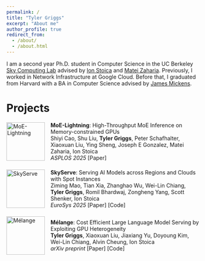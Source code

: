 ```yaml
---
permalink: /
title: "Tyler Griggs"
excerpt: "About me"
author_profile: true
redirect_from: 
  - /about/
  - /about.html
---
```


I am a second year Ph.D. student in Computer Science in the UC Berkeley [Sky Computing Lab](https://sky.cs.berkeley.edu/) advised by [Ion Stoica](http://people.eecs.berkeley.edu/~istoica/) and [Matei Zaharia](https://people.eecs.berkeley.edu/~matei/). Previously, I worked in Network Infrastructure at Google Cloud. Before that, I graduated from Harvard with a BA in Computer Science advised by [James Mickens](https://mickens.seas.harvard.edu/).

Projects
======

<!-- {% include projects.md %} -->

<div style="display: flex; align-items: center; margin-bottom: 1.5em;">
  <img src="{{ base_path }}/images/moe-lightning-thumbnail.png" alt="MoE-Lightning" style="width: 100px; height: auto; margin-right: 15px;">
  <div>
    <strong>MoE-Lightning</strong>: High-Throughput MoE Inference on Memory-constrained GPUs<br>
    Shiyi Cao, Shu Liu, <strong>Tyler Griggs</strong>, Peter Schafhalter, Xiaoxuan Liu, Ying Sheng, Joseph E Gonzalez, Matei Zaharia, Ion Stoica<br>
    <span style="font-style:italic">ASPLOS 2025</span> 
    [<a style="text-decoration:none" href="https://arxiv.org/abs/2411.11217" target="_blank">Paper</a>]
  </div>
</div>

<div style="display: flex; align-items: center; margin-bottom: 1.5em;">
  <img src="{{ base_path }}/images/sky-serve-thumbnail.png" alt="SkyServe" style="width: 100px; height: auto; margin-right: 15px;">
  <div>
    <strong>SkyServe</strong>: Serving AI Models across Regions and Clouds with Spot Instances<br>
    Ziming Mao, Tian Xia, Zhanghao Wu, Wei-Lin Chiang, <strong>Tyler Griggs</strong>, Romil Bhardwaj, Zongheng Yang, Scott Shenker, Ion Stoica<br>
    <span style="font-style:italic">EuroSys 2025</span> 
    [<a style="text-decoration:none" href="https://arxiv.org/pdf/2411.01438" target="_blank">Paper</a>]
    [<a style="text-decoration:none" href="https://github.com/skypilot-org/skypilot" target="_blank">Code</a>]
  </div>
</div>

<div style="display: flex; align-items: center; margin-bottom: 1.5em;">
  <img src="{{ base_path }}/images/melange-thumbnail.png" alt="Mélange" style="width: 100px; height: auto; margin-right: 15px;">
  <div>
    <strong>Mélange</strong>: Cost Efficient Large Language Model Serving by Exploiting GPU Heterogeneity<br>
    <strong>Tyler Griggs</strong>, Xiaoxuan Liu, Jiaxiang Yu, Doyoung Kim, Wei-Lin Chiang, Alvin Cheung, Ion Stoica<br>
    <span style="font-style:italic">arXiv preprint</span> 
    [<a style="text-decoration:none" href="https://arxiv.org/abs/2404.14527" target="_blank">Paper</a>] 
    [<a style="text-decoration:none" href="https://github.com/tyler-griggs/melange-release" target="_blank">Code</a>]
  </div>
</div>


<!-- *MoE-Lightning*: High-Throughput MoE Inference on Memory-constrained GPUs\
Shiyi Cao, Shu Liu, **Tyler Griggs**, Peter Schafhalter, Xiaoxuan Liu, Ying Sheng, Joseph E Gonzalez, Matei Zaharia, Ion Stoica\
<span style="font-style:italic">ASPLOS 2025</span> [<a style="text-decoration:none" href="https://arxiv.org/abs/2411.11217" target="_blank">Paper</a>] -->


<!-- *SkyServe*: Serving AI Models across Regions and Clouds with Spot Instances\
Ziming Mao, Tian Xia, Zhanghao Wu, Wei-Lin Chiang, **Tyler Griggs**, Romil Bhardwaj, Zongheng Yang, Scott Shenker, Ion Stoica\
<span style="font-style:italic">arXiv preprint</span> [<a style="text-decoration:none" href="https://arxiv.org/pdf/2411.01438" target="_blank">Paper</a>]

*Mélange*: Cost Efficient Large Language Model Serving by Exploiting GPU Heterogeneity\
**Tyler Griggs**, Xiaoxuan Liu, Jiaxiang Yu, Doyoung Kim, Wei-Lin Chiang, Alvin Cheung, Ion Stoica\
<span style="font-style:italic">arXiv preprint</span> [<a style="text-decoration:none" href="https://arxiv.org/abs/2404.14527" target="_blank">Paper</a>] [<a style="text-decoration:none" href="https://github.com/tyler-griggs/melange-release" target="_blank">Code</a>] -->







<!-- Site-wide configuration
------
The main configuration file for the site is in the base directory in [_config.yml](https://github.com/academicpages/academicpages.github.io/blob/master/_config.yml), which defines the content in the sidebars and other site-wide features. You will need to replace the default variables with ones about yourself and your site's github repository. The configuration file for the top menu is in [_data/navigation.yml](https://github.com/academicpages/academicpages.github.io/blob/master/_data/navigation.yml). For example, if you don't have a portfolio or blog posts, you can remove those items from that navigation.yml file to remove them from the header. 

Create content & metadata
------
For site content, there is one markdown file for each type of content, which are stored in directories like _publications, _talks, _posts, _teaching, or _pages. For example, each talk is a markdown file in the [_talks directory](https://github.com/academicpages/academicpages.github.io/tree/master/_talks). At the top of each markdown file is structured data in YAML about the talk, which the theme will parse to do lots of cool stuff. The same structured data about a talk is used to generate the list of talks on the [Talks page](https://academicpages.github.io/talks), each [individual page](https://academicpages.github.io/talks/2012-03-01-talk-1) for specific talks, the talks section for the [CV page](https://academicpages.github.io/cv), and the [map of places you've given a talk](https://academicpages.github.io/talkmap.html) (if you run this [python file](https://github.com/academicpages/academicpages.github.io/blob/master/talkmap.py) or [Jupyter notebook](https://github.com/academicpages/academicpages.github.io/blob/master/talkmap.ipynb), which creates the HTML for the map based on the contents of the _talks directory).

**Markdown generator**

I have also created [a set of Jupyter notebooks](https://github.com/academicpages/academicpages.github.io/tree/master/markdown_generator
) that converts a CSV containing structured data about talks or presentations into individual markdown files that will be properly formatted for the academicpages template. The sample CSVs in that directory are the ones I used to create my own personal website at stuartgeiger.com. My usual workflow is that I keep a spreadsheet of my publications and talks, then run the code in these notebooks to generate the markdown files, then commit and push them to the GitHub repository.

How to edit your site's GitHub repository
------
Many people use a git client to create files on their local computer and then push them to GitHub's servers. If you are not familiar with git, you can directly edit these configuration and markdown files directly in the github.com interface. Navigate to a file (like [this one](https://github.com/academicpages/academicpages.github.io/blob/master/_talks/2012-03-01-talk-1.md) and click the pencil icon in the top right of the content preview (to the right of the "Raw | Blame | History" buttons). You can delete a file by clicking the trashcan icon to the right of the pencil icon. You can also create new files or upload files by navigating to a directory and clicking the "Create new file" or "Upload files" buttons. 

Example: editing a markdown file for a talk
![Editing a markdown file for a talk](/images/editing-talk.png)

For more info
------
More info about configuring academicpages can be found in [the guide](https://academicpages.github.io/markdown/). The [guides for the Minimal Mistakes theme](https://mmistakes.github.io/minimal-mistakes/docs/configuration/) (which this theme was forked from) might also be helpful. -->
